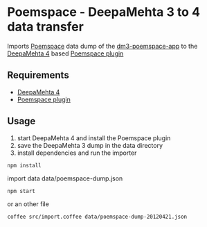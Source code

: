 # Poemspace - DeepaMehta 3 to 4 data transfer

Imports [Poemspace](http://www.poem-space.com) data dump of the
[dm3-poemspace-app](https://github.com/jri/dm3-poemspace-app.git) to the
[DeepaMehta 4](http://github.com/jri/deepamehta) based
[Poemspace plugin](https://github.com/dgf/poemspace)

## Requirements

  * [DeepaMehta 4](http://github.com/jri/deepamehta)
  * [Poemspace plugin](http://github.com/dgf/poemspace)

## Usage

  1. start DeepaMehta 4 and install the Poemspace plugin
  2. save the DeepaMehta 3 dump in the data directory
  3. install dependencies and run the importer

```shell
npm install
```

import data data/poemspace-dump.json
```shell
npm start
```

or an other file
```shell
coffee src/import.coffee data/poemspace-dump-20120421.json
```
